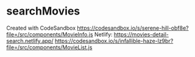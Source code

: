 # searchMovies
Created with CodeSandbox
https://codesandbox.io/s/serene-hill-obf8e?file=/src/components/MovieInfo.js
Netlify: https://movies-detail-search.netlify.app/
https://codesandbox.io/s/infallible-haze-lz9br?file=/src/components/MovieList.js
